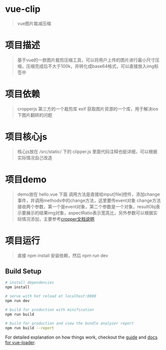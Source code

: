 # vue-clip

> vue图片裁减压缩

# 项目描述
> 基于vue的一款图片裁剪压缩工具，可以将用户上传的图片进行最小尺寸压缩，压缩完成后不大于100k，并转化成base64格式，可以直接放入img标签中

# 项目依赖
> cropperjs 第三方的一个裁剪库
> exif      获取图片资源的一个库，用于解决ios下图片翻转的问题

# 项目核心js
> 核心js放在 /src/static/ 下的 clipper.js
> 里面代码注释也挺详细，可以根据实际情况自己改造

# 项目demo
> demo放在 hello.vue 下面
> 调用方法是直接给input[file]控件，添加change事件，并调用methods中的change方法，这里要传event对象
> change方法接收两个参数，第一个是event对象，第二个参数是一个对象，resultObj表示要展示的结果img对象，aspectRatio表示宽高比，另外参数可以根据实际情况添加，主要参考[cropper文档说明][1]

# 项目运行
> 直接 npm install 安装依赖，然后 npm run dev
## Build Setup

``` bash
# install dependencies
npm install

# serve with hot reload at localhost:8080
npm run dev

# build for production with minification
npm run build

# build for production and view the bundle analyzer report
npm run build --report
```

For detailed explanation on how things work, checkout the [guide](http://vuejs-templates.github.io/webpack/) and [docs for vue-loader](http://vuejs.github.io/vue-loader).


  [1]: http://blog.csdn.net/qq727013465/article/details/51823231